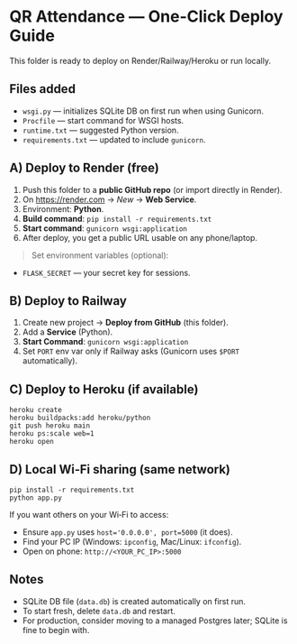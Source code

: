 # QR Attendance — One-Click Deploy Guide

This folder is ready to deploy on Render/Railway/Heroku or run locally.

## Files added
- `wsgi.py` — initializes SQLite DB on first run when using Gunicorn.
- `Procfile` — start command for WSGI hosts.
- `runtime.txt` — suggested Python version.
- `requirements.txt` — updated to include `gunicorn`.

## A) Deploy to Render (free)
1. Push this folder to a **public GitHub repo** (or import directly in Render).
2. On https://render.com → *New* → **Web Service**.
3. Environment: **Python**.
4. **Build command**: `pip install -r requirements.txt`
5. **Start command**: `gunicorn wsgi:application`
6. After deploy, you get a public URL usable on any phone/laptop.

> Set environment variables (optional):
- `FLASK_SECRET` — your secret key for sessions.

## B) Deploy to Railway
1. Create new project → **Deploy from GitHub** (this folder).
2. Add a **Service** (Python).
3. **Start Command**: `gunicorn wsgi:application`
4. Set `PORT` env var only if Railway asks (Gunicorn uses `$PORT` automatically).

## C) Deploy to Heroku (if available)
```
heroku create
heroku buildpacks:add heroku/python
git push heroku main
heroku ps:scale web=1
heroku open
```

## D) Local Wi‑Fi sharing (same network)
```
pip install -r requirements.txt
python app.py
```
If you want others on your Wi‑Fi to access:
- Ensure `app.py` uses `host='0.0.0.0', port=5000` (it does).
- Find your PC IP (Windows: `ipconfig`, Mac/Linux: `ifconfig`).
- Open on phone: `http://<YOUR_PC_IP>:5000`

## Notes
- SQLite DB file (`data.db`) is created automatically on first run.
- To start fresh, delete `data.db` and restart.
- For production, consider moving to a managed Postgres later; SQLite is fine to begin with.
